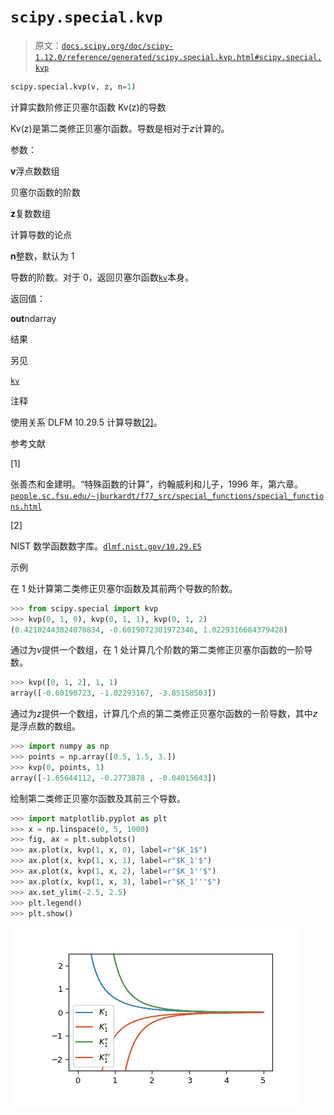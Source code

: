 # `scipy.special.kvp`

> 原文：[`docs.scipy.org/doc/scipy-1.12.0/reference/generated/scipy.special.kvp.html#scipy.special.kvp`](https://docs.scipy.org/doc/scipy-1.12.0/reference/generated/scipy.special.kvp.html#scipy.special.kvp)

```py
scipy.special.kvp(v, z, n=1)
```

计算实数阶修正贝塞尔函数 Kv(z)的导数

Kv(z)是第二类修正贝塞尔函数。导数是相对于*z*计算的。

参数：

**v**浮点数数组

贝塞尔函数的阶数

**z**复数数组

计算导数的论点

**n**整数，默认为 1

导数的阶数。对于 0，返回贝塞尔函数[`kv`](https://docs.scipy.org/doc/scipy-1.12.0/reference/generated/scipy.special.kvp.html#scipy.special.kvp "scipy.special.kvp")本身。

返回值：

**out**ndarray

结果

另见

[`kv`](https://docs.scipy.org/doc/scipy-1.12.0/reference/generated/scipy.special.kvp.html#scipy.special.kvp "scipy.special.kvp")

注释

使用关系 DLFM 10.29.5 计算导数[[2]](#r8a50544855b1-2)。

参考文献

[1]

张善杰和金建明。“特殊函数的计算”，约翰威利和儿子，1996 年，第六章。[`people.sc.fsu.edu/~jburkardt/f77_src/special_functions/special_functions.html`](https://people.sc.fsu.edu/~jburkardt/f77_src/special_functions/special_functions.html)

[2]

NIST 数学函数数字库。[`dlmf.nist.gov/10.29.E5`](https://dlmf.nist.gov/10.29.E5)

示例

在 1 处计算第二类修正贝塞尔函数及其前两个导数的阶数。

```py
>>> from scipy.special import kvp
>>> kvp(0, 1, 0), kvp(0, 1, 1), kvp(0, 1, 2)
(0.42102443824070834, -0.6019072301972346, 1.0229316684379428) 
```

通过为*v*提供一个数组，在 1 处计算几个阶数的第二类修正贝塞尔函数的一阶导数。

```py
>>> kvp([0, 1, 2], 1, 1)
array([-0.60190723, -1.02293167, -3.85158503]) 
```

通过为*z*提供一个数组，计算几个点的第二类修正贝塞尔函数的一阶导数，其中*z*是浮点数的数组。

```py
>>> import numpy as np
>>> points = np.array([0.5, 1.5, 3.])
>>> kvp(0, points, 1)
array([-1.65644112, -0.2773878 , -0.04015643]) 
```

绘制第二类修正贝塞尔函数及其前三个导数。

```py
>>> import matplotlib.pyplot as plt
>>> x = np.linspace(0, 5, 1000)
>>> fig, ax = plt.subplots()
>>> ax.plot(x, kvp(1, x, 0), label=r"$K_1$")
>>> ax.plot(x, kvp(1, x, 1), label=r"$K_1'$")
>>> ax.plot(x, kvp(1, x, 2), label=r"$K_1''$")
>>> ax.plot(x, kvp(1, x, 3), label=r"$K_1'''$")
>>> ax.set_ylim(-2.5, 2.5)
>>> plt.legend()
>>> plt.show() 
```

![../../_images/scipy-special-kvp-1.png](img/d1f121b0c288dd229d6ec6846c8421c2.png)
